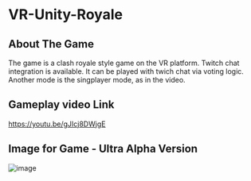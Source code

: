 # VR-Unity-Royale

## About The Game
The game is a clash royale style game on the VR platform. Twitch chat integration is available. It can be played with twich chat via voting logic. Another mode is the singplayer mode, as in the video.

## Gameplay video Link
https://youtu.be/gJIcj8DWjgE

## Image for Game - Ultra Alpha Version
![image](https://user-images.githubusercontent.com/47694762/170802437-69294210-3ae3-47ec-bd5a-c3ec02962515.png)
